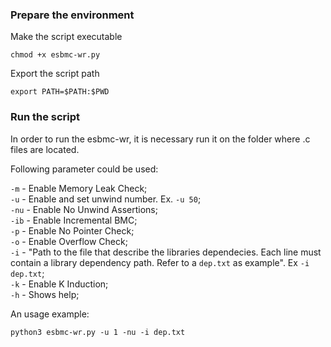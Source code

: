 ### Prepare the environment

Make the script executable
```
chmod +x esbmc-wr.py
```

Export the script path
```
export PATH=$PATH:$PWD
```

### Run the script

In order to run the esbmc-wr, it is necessary run it on the folder where .c files are located.

Following parameter could be used:

`-m` - Enable Memory Leak Check;  
`-u` - Enable and set unwind number. Ex. `-u 50`;  
`-nu` - Enable No Unwind Assertions;  
`-ib` - Enable Incremental BMC;  
`-p` - Enable No Pointer Check;  
`-o` - Enable Overflow Check;  
`-i` - "Path to the file that describe the libraries dependecies. Each line must contain a library dependency path. Refer to a `dep.txt` as example". Ex `-i dep.txt`;  
`-k` - Enable K Induction;  
`-h` - Shows help;  

An usage example:
```
python3 esbmc-wr.py -u 1 -nu -i dep.txt
```
